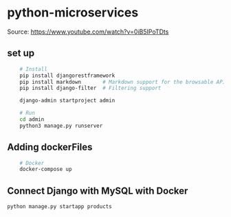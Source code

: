# python-microservices

Source: <https://www.youtube.com/watch?v=0iB5IPoTDts>

## set up

```bash
    # Install
    pip install djangorestframework
    pip install markdown       # Markdown support for the browsable API.
    pip install django-filter  # Filtering support

    django-admin startproject admin

    # Run
    cd admin
    python3 manage.py runserver
```

## Adding dockerFiles

```bash
    # Docker
    docker-compose up
```

## Connect Django with MySQL with Docker

```bash
python manage.py startapp products
```